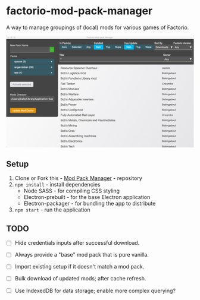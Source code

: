# factorio-mod-pack-manager

A way to manage groupings of (local) mods for various games of Factorio.

![Mod Manager Screenshot](./mod-manager.png)

## Setup

  1. Clone or Fork this - [Mod Pack Manager] - repository
  2. `npm install` - install dependencies
      - Node SASS - for compiling CSS styling
      - Electron-prebuilt - for the base Electron application
      - Electron-packager - for bundling the app to distribute
  3. `npm start` - run the application

## TODO

  - [ ] Hide credentials inputs after successful download.
  - [ ] Always provide a "base" mod pack that is pure vanilla.
  - [ ] Import existing setup if it doesn't match a mod pack.
  - [ ] Bulk download of updated mods; after cache refresh.
  - [ ] Use IndexedDB for data storage; enable more complex querying?


[Mod Pack Manager]: https://github.com/kalisjoshua/factorio-mod-pack-manager
